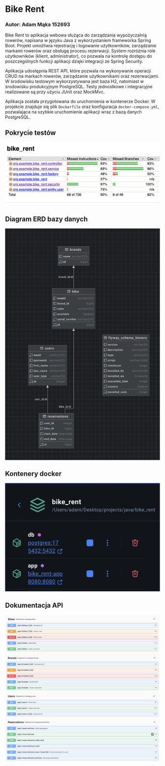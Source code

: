 # Bike Rent
### Autor: Adam Mąka 152693

Bike Rent to aplikacja webowa służąca do zarządzania wypożyczalnią rowerów, napisana w języku Java z wykorzystaniem frameworka Spring Boot. Projekt umożliwia rejestrację i logowanie użytkowników, zarządzanie markami rowerów oraz obsługę procesu rezerwacji. System rozróżnia role użytkowników (klient, administrator), co pozwala na kontrolę dostępu do poszczególnych funkcji aplikacji dzięki integracji ze Spring Security.

Aplikacja udostępnia REST API, które pozwala na wykonywanie operacji CRUD na markach rowerów, zarządzanie użytkownikami oraz rezerwacjami. W środowisku testowym wykorzystywana jest baza H2, natomiast w środowisku produkcyjnym PostgreSQL. Testy jednostkowe i integracyjne realizowane są przy użyciu JUnit oraz MockMvc.

Aplikacja została przygotowana do uruchomienia w kontenerze Docker. W projekcie znajduje się plik `Dockerfile` oraz konfiguracja `docker-compose.yml`, pozwalająca na szybkie uruchomienie aplikacji wraz z bazą danych PostgreSQL.

## Pokrycie testów
![pokrycie_testow.png](docs/pokrycie_testow.png)

## Diagram ERD bazy danych
![baza.png](docs/baza.png)

## Kontenery docker
![docker.png](docs/docker.png)

## Dokumentacja API
![swagger1.png](docs/swagger1.png)
![swagger2.png](docs/swagger2.png)
![swagger3.png](docs/swagger3.png)
![swagger4.png](docs/swagger4.png)
